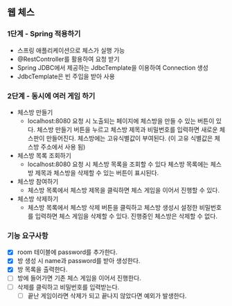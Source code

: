 ## 웹 체스
### 1단계 - Spring 적용하기

- 스프링 애플리케이션으로 체스가 실행 가능
- @RestController를 활용하여 요청 받기
- Spring JDBC에서 제공하는 JdbcTemplate을 이용하여 Connection 생성
- JdbcTemplate은 빈 주입을 받아 사용

### 2단계 - 동시에 여러 게임 하기
- 체스방 만들기
  - localhost:8080 요청 시 노출되는 페이지에 체스방을 만들 수 있는 버튼이 있다.
    체스방 만들기 버튼을 누르고 체스방 제목과 비밀번호를 입력하면 새로운 체스판이 만들어진다.
    체스방에는 고유식별값이 부여된다. (이 고유 식별값은 체스방 주소에서 사용 됨)
- 체스방 목록 조회하기
  - localhost:8080 요청 시 체스방 목록을 조회할 수 있다
    체스방 목록에는 체스방 제목과 체스방을 삭제할 수 있는 버튼이 표시된다.
- 체스방 참여하기
  - 체스방 목록에서 체스방 제목을 클릭하면 체스 게임을 이어서 진행할 수 있다.
- 체스방 삭제하기
  - 체스방 목록에서 체스방 삭제 버튼을 클릭하고 체스방 생성시 설정한 비밀번호를 입력하면 체스 게임을 삭제할 수 있다.
    진행중인 체스방은 삭제할 수 없다.
  
### 기능 요구사항
- [x] room 테이블에 password를 추가한다.
- [x] 방 생성 시 name과 password를 받아 생성한다.
- [x] 방 목록을 출력한다.
- [ ] 방에 들어가면 기존 체스 게임을 이어서 진행한다.
- [ ] 삭제를 클릭하고 비밀번호를 입력받는다.
  - [ ] 끝난 게임이라면 삭제가 되고 끝나지 않았다면 예외가 발생한다.
